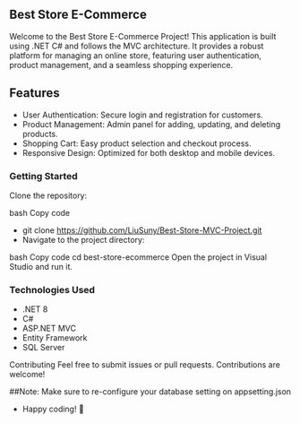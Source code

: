 ## Best Store E-Commerce
Welcome to the Best Store E-Commerce Project! This application is built using .NET C# and follows the MVC architecture.
It provides a robust platform for managing an online store, featuring user authentication, product management, and a seamless shopping experience.

## Features
* User Authentication: Secure login and registration for customers.
* Product Management: Admin panel for adding, updating, and deleting products.
* Shopping Cart: Easy product selection and checkout process.
* Responsive Design: Optimized for both desktop and mobile devices.

### Getting Started
Clone the repository:

bash
Copy code
* git clone https://github.com/LiuSuny/Best-Store-MVC-Project.git
* Navigate to the project directory:

bash
Copy code
cd best-store-ecommerce
Open the project in Visual Studio and run it.

### Technologies Used
* .NET 8
* C#
* ASP.NET MVC
* Entity Framework
* SQL Server

Contributing
Feel free to submit issues or pull requests. Contributions are welcome!

##Note: Make sure to re-configure your database setting on appsetting.json
* Happy coding! 🎉
